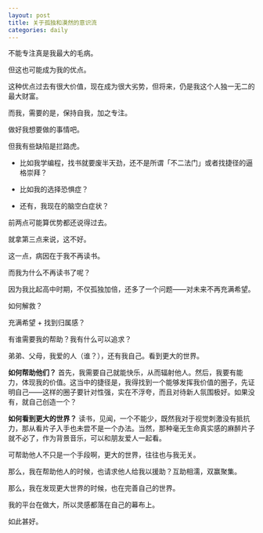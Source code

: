 ```yaml
---
layout: post
title: 关于孤独和漠然的意识流
categories: daily
---
```



不能专注真是我最大的毛病。

但这也可能成为我的优点。

这种优点过去有很大价值，现在成为很大劣势，但将来，仍是我这个人独一无二的最大财富。

而我，需要的是，保持自我，加之专注。

做好我想要做的事情吧。

但我有些缺陷是拦路虎。

- 比如我学编程，找书就要废半天劲，还不是所谓「不二法门」或者找捷径的逼格崇拜？

- 比如我的选择恐惧症？

- 还有，我现在的脑空白症状？

前两点可能算优势都还说得过去。

就拿第三点来说，这不好。

这一点，病因在于我不再读书。

而我为什么不再读书了呢？

因为我比起高中时期，不仅孤独加倍，还多了一个问题——对未来不再充满希望。

如何解救？

充满希望 + 找到归属感？

有谁需要我的帮助？我有什么可以追求？

弟弟、父母，我爱的人（谁？），还有我自己。看到更大的世界。

__如何帮助他们？__ 首先，我需要自己就能快乐，从而辐射他人。然后，我要有能力，体现我的价值。这当中的捷径是，我得找到一个能够发挥我价值的圈子，先证明自己——这样的圈子要针对性强，实在不浮夸，而且对待新人氛围极好。如果没有，就自己创造一个？

__如何看到更大的世界？__ 读书，见闻，一个不能少，既然我对于视觉刺激没有抵抗力，那从看片子入手也未尝不是一个办法。当然，那种毫无生命真实感的麻醉片子就不必了，作为背景音乐，可以和朋友爱人一起看。

可帮助他人不只是一个手段啊，更大的世界，往往也与我无关。

那么，我在帮助他人的时候，也请求他人给我以援助？互助相濡，双赢聚集。

那么，我在发现更大世界的时候，也在完善自己的世界。

我的平台在做大，所以灵感都落在自己的幕布上。

如此甚好。